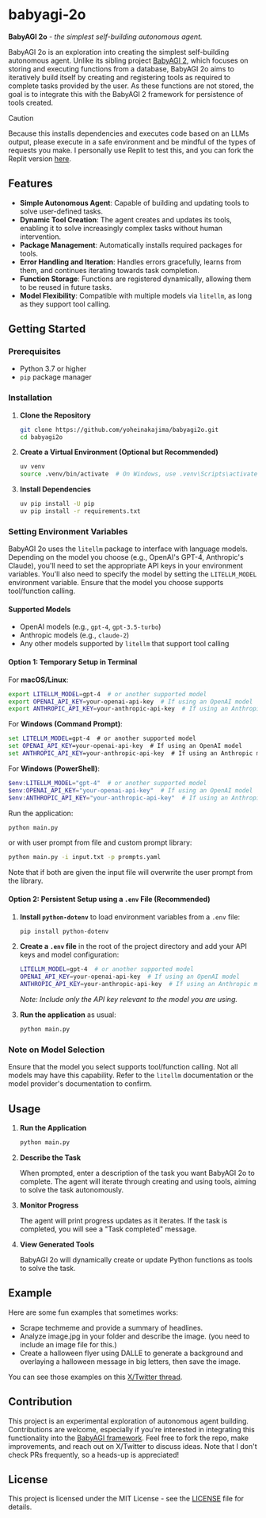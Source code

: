# babyagi-2o

**BabyAGI 2o** - *the simplest self-building autonomous agent.*

BabyAGI 2o is an exploration into creating the simplest self-building autonomous agent. Unlike its sibling project [BabyAGI 2](https://github.com/yoheinakajima/babyagi), which focuses on storing and executing functions from a database, BabyAGI 2o aims to iteratively build itself by creating and registering tools as required to complete tasks provided by the user. As these functions are not stored, the goal is to integrate this with the BabyAGI 2 framework for persistence of tools created.

> [!CAUTION]
> Because this installs dependencies and executes code based on an LLMs output, please execute in a safe environment and be mindful of the types of requests you make. I personally use Replit to test this, and you can fork the Replit version [here](https://replit.com/@YoheiNakajima/babyagi-2o?v=1).

## Features

- **Simple Autonomous Agent**: Capable of building and updating tools to solve user-defined tasks.
- **Dynamic Tool Creation**: The agent creates and updates its tools, enabling it to solve increasingly complex tasks without human intervention.
- **Package Management**: Automatically installs required packages for tools.
- **Error Handling and Iteration**: Handles errors gracefully, learns from them, and continues iterating towards task completion.
- **Function Storage**: Functions are registered dynamically, allowing them to be reused in future tasks.
- **Model Flexibility**: Compatible with multiple models via `litellm`, as long as they support tool calling.

## Getting Started

### Prerequisites

- Python 3.7 or higher
- `pip` package manager

### Installation

1. **Clone the Repository**

   ~~~bash
   git clone https://github.com/yoheinakajima/babyagi2o.git
   cd babyagi2o
   ~~~

2. **Create a Virtual Environment (Optional but Recommended)**

   ~~~bash
   uv venv
   source .venv/bin/activate  # On Windows, use .venv\Scripts\activate
   ~~~

3. **Install Dependencies**

   ~~~bash
   uv pip install -U pip
   uv pip install -r requirements.txt
   ~~~

### Setting Environment Variables

BabyAGI 2o uses the `litellm` package to interface with language models. Depending on the model you choose (e.g., OpenAI's GPT-4, Anthropic's Claude), you'll need to set the appropriate API keys in your environment variables. You'll also need to specify the model by setting the `LITELLM_MODEL` environment variable. Ensure that the model you choose supports tool/function calling.

#### Supported Models

- OpenAI models (e.g., `gpt-4`, `gpt-3.5-turbo`)
- Anthropic models (e.g., `claude-2`)
- Any other models supported by `litellm` that support tool calling

#### Option 1: Temporary Setup in Terminal

For **macOS/Linux**:

~~~bash
export LITELLM_MODEL=gpt-4  # or another supported model
export OPENAI_API_KEY=your-openai-api-key  # If using an OpenAI model
export ANTHROPIC_API_KEY=your-anthropic-api-key  # If using an Anthropic model
~~~

For **Windows (Command Prompt)**:

~~~cmd
set LITELLM_MODEL=gpt-4  # or another supported model
set OPENAI_API_KEY=your-openai-api-key  # If using an OpenAI model
set ANTHROPIC_API_KEY=your-anthropic-api-key  # If using an Anthropic model
~~~

For **Windows (PowerShell)**:

~~~powershell
$env:LITELLM_MODEL="gpt-4"  # or another supported model
$env:OPENAI_API_KEY="your-openai-api-key"  # If using an OpenAI model
$env:ANTHROPIC_API_KEY="your-anthropic-api-key"  # If using an Anthropic model
~~~

Run the application:

~~~bash
python main.py
~~~

or with user prompt from file and custom prompt library:

~~~bash
python main.py -i input.txt -p prompts.yaml
~~~

Note that if both are given the input file will overwrite the user prompt from the library.


#### Option 2: Persistent Setup using a `.env` File (Recommended)

1. **Install `python-dotenv`** to load environment variables from a `.env` file:

   ~~~bash
   pip install python-dotenv
   ~~~

2. **Create a `.env` file** in the root of the project directory and add your API keys and model configuration:

   ~~~bash
   LITELLM_MODEL=gpt-4  # or another supported model
   OPENAI_API_KEY=your-openai-api-key  # If using an OpenAI model
   ANTHROPIC_API_KEY=your-anthropic-api-key  # If using an Anthropic model
   ~~~

   *Note: Include only the API key relevant to the model you are using.*

3. **Run the application** as usual:

   ~~~bash
   python main.py
   ~~~

### Note on Model Selection

Ensure that the model you select supports tool/function calling. Not all models may have this capability. Refer to the `litellm` documentation or the model provider's documentation to confirm.

## Usage

1. **Run the Application**

   ~~~bash
   python main.py
   ~~~

2. **Describe the Task**

   When prompted, enter a description of the task you want BabyAGI 2o to complete. The agent will iterate through creating and using tools, aiming to solve the task autonomously.

3. **Monitor Progress**

   The agent will print progress updates as it iterates. If the task is completed, you will see a "Task completed" message.

4. **View Generated Tools**

   BabyAGI 2o will dynamically create or update Python functions as tools to solve the task.

## Example

Here are some fun examples that sometimes works:

- Scrape techmeme and provide a summary of headlines.
- Analyze image.jpg in your folder and describe the image. (you need to include an image file for this.)
- Create a halloween flyer using DALLE to generate a background and overlaying a halloween message in big letters, then save the image.

You can see those examples on this [X/Twitter thread](https://x.com/yoheinakajima/status/1846809287974388084).

## Contribution

This project is an experimental exploration of autonomous agent building. Contributions are welcome, especially if you're interested in integrating this functionality into the [BabyAGI framework](https://github.com/yoheinakajima/babyagi). Feel free to fork the repo, make improvements, and reach out on X/Twitter to discuss ideas. Note that I don't check PRs frequently, so a heads-up is appreciated!

## License

This project is licensed under the MIT License - see the [LICENSE](LICENSE) file for details.
